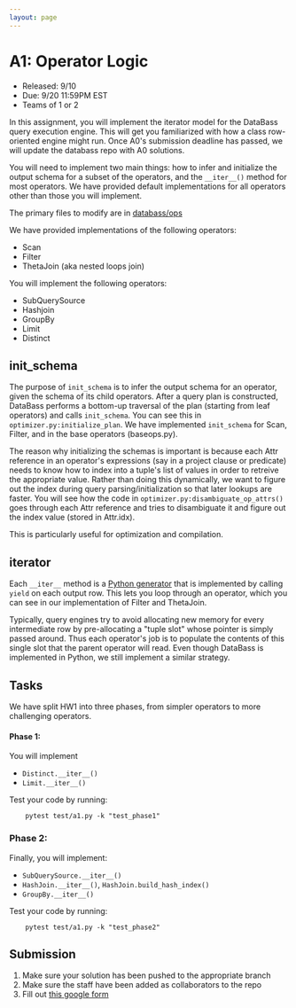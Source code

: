 ```yaml
---
layout: page
---
```


# A1: Operator Logic

* Released: 9/10
* Due: 9/20 11:59PM EST
* Teams of 1 or 2

In this assignment, you will implement the iterator model for the DataBass query execution engine.  This will get you familiarized with how a class row-oriented engine might run.    Once A0's submission deadline has passed, we will update the databass repo with A0 solutions.

You will need to implement two main things: how to infer and initialize the output schema for a subset of the operators, and the `__iter__()` method for most operators.  We have provided default implementations for all operators other than those you will implement.

The primary files to modify are in [databass/ops](../databass/ops)

We have provided implementations of the following operators:

* Scan
* Filter
* ThetaJoin (aka nested loops join)

You will implement the following operators: 

* SubQuerySource
* Hashjoin
* GroupBy
* Limit
* Distinct

## init_schema

The purpose of `init_schema` is to infer the output schema for an operator, given the schema of its child operators.  After a query plan is constructed, DataBass performs a bottom-up traversal of the plan (starting from leaf operators) and calls `init_schema`.   You can see this in `optimizer.py:initialize_plan`.   We have implemented `init_schema` for Scan, Filter, and in the base operators (baseops.py).

The reason why initializing the schemas is important is because each Attr reference in an operator's expressions (say in a project clause or predicate) needs to know  how to index into a tuple's list of values in order to retreive the appropriate value.   Rather than doing this dynamically, we want to figure out the index during query parsing/initialization so that later lookups are faster.  You will see how the code in `optimizer.py:disambiguate_op_attrs()` goes through each Attr reference and tries to disambiguate it and figure out the index value (stored in Attr.idx).

This is particularly useful for optimization and compilation.

## iterator

Each `__iter__` method is a [Python generator](https://wiki.python.org/moin/Generators) that is implemented by calling `yield` on each output row.  This lets you loop through an operator, which you can see in our implementation of Filter and ThetaJoin.  

Typically, query engines try to avoid allocating new memory for every intermediate row by pre-allocating a "tuple slot" whose pointer is simply passed around.  Thus each operator's job is to populate the contents of this single slot that the parent operator will read.  Even though DataBass is implemented in Python, we still implement a similar strategy.


## Tasks

We have split HW1 into three phases, from simpler operators to more challenging operators.   

#### Phase 1:

You will implement

* `Distinct.__iter__()`
* `Limit.__iter__()`

Test your code by running:

        pytest test/a1.py -k "test_phase1"


### Phase 2:

Finally, you will implement:

* `SubQuerySource.__iter__()` 
* `HashJoin.__iter__()`, `HashJoin.build_hash_index()`
* `GroupBy.__iter__()`

Test your code by running:

        pytest test/a1.py -k "test_phase2"

## Submission

1. Make sure your solution has been pushed to the appropriate branch
2. Make sure the staff have been added as collaborators to the repo
3. Fill out [this google form](#)

